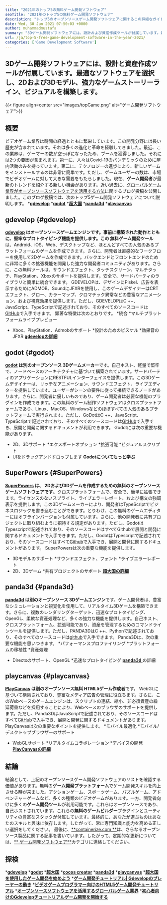 ```yaml
---
title: "2021年のトップ5の無料ゲーム開発ソフトウェア" 
seoTitle: "2021年のトップ5の無料ゲーム開発ソフトウェア" 
description: "トップ5のオープンソースゲーム開発ソフトウェアに関するこの詳細なガイドをご覧ください。ここにリストされているすべてのソフトウェアは無料で、自己ホストされ、拡張可能です" 
date: Wed, 30 Jun 2021 07:50:03 +0000
author: muhammadmustafa
summary: "3Dゲーム開発ソフトウェアには、設計および資産作成ツールが付属しています。最適なソフトウェアを選択し、2D＆ampを作成します。 3Dモデル、強力なゲームストーリーライン、およびビジュアル。" 
url: /ja/top-5-free-game-development-software-in-the-year-2021/
categories: ['Game Development Software']
---
```


## 3Dゲーム開発ソフトウェアには、設計と資産作成ツールが付属しています。最適なソフトウェアを選択し、2Dおよび3Dモデル、強力なゲームストーリーライン、ビジュアルを構築します。

{{< figure align=center src="images/topGame.png" alt="ゲーム開発ソフトウェア">}}


## **概要**
ビデオゲーム業界は時間の経過とともに繁栄しています。この開発分野には長い歴史が含まれています。それは多くの進化と革命を経験してきました。最近、この業界は、ゲーマーの数が空っぽになったため、ブームを獲得しました。それには2つの要因が含まれます。第一に、人々はCovid-19のパンデミックのために屋内活動のみを持っています。第二に、テクノロジーの進歩により、新しいゲームをインストールするのは非常に簡単です。ただし、ゲームユーザーの数は、市場でビデオゲームに対して大きな需要をもたらしました。現在、**ゲーム開発者**が最新のトレンドを紹介する新しい機会があります。近い過去に、[グローバルゲーム業界がオープンソースソフトウェアを活用する方法][1]に関するブログ投稿を公開しました。このブログ投稿では、次のトップ5ゲーム開発ソフトウェアについて説明します。
  ***[gdevelop][2]** 
  ***[godot][3]** 
  ***[超大国][4]** 
  ***[panda3d][5]** 
  ***[playcanvas][6]** 

## gdevelop   {#gdevelop}
**[gdevelop][7] **はオープンソースゲームエンジンです。事前に構築された動作とともに、堅牢なプロトタイピング機能を提供します。この** 無料ゲーム開発ツール**は、Android、iOS、Web、デスクトップなど、ほとんどすべての人気のあるプラットフォームのゲームを作成できます。さらに、開発者は直感的なワークフローを使用して2Dゲームを作成できます。バックエンドとフロントエンドのために非常に多くの拡張機能を開発した強力な開発者コミュニティがあります。さらに、この無料ツールは、サウンドエフェクト、タッチスクリーン、マルチタッチ、PlayStation、Xboxのサポートを提供します。安全で、サードパーティのライブラリと簡単に統合できます。 GDEVELOPは、デザインにPiskel、広告を表示するためにADMOB、SoundにJFXRを使用し、このゲームデザイナーはCRTエフェクト、グロー、カラーマップ、クロマチック異常などの豊富なアニメーション、および視覚効果を提供します。ただし、GDEVELOPはC ++、JavaScript、TypeScriptで記述されており、そのすべてのソースコードは[GitHub][8]で入手できます。
顕著な特徴は次のとおりです。
  *統合
  *マルチプラットフォームライブプレビュー
  * Xbox、PlayStation、Admobのサポート
  *設計のためのピスケル
  *効果音のJFXR
**[gdevelopの詳細][9]** 

## godot   {#godot}
**[godot][10] **は別のオープンソース**  3Dゲームメーカー**です。自己ホスト、軽量で堅牢で、ノードベースのアーキテクチャに基づいて構築されています。サードパーティのアプリケーションにRESTFULインターフェイスを提供します。この3Dゲームデザイナーは、リッチなアニメーション、サウンドエフェクト、ライブエディターを提供しています。ユーザーがシーンの要件に従って接続できるノードがあります。さらに、開発者に優しいものであり、ゲーム開発者は必要な機能のプラグインを作成できます。この無料のゲーム制作ソフトウェアはクロスプラットフォームであり、Linux、MacOS、Windowsなどのほぼすべての人気のあるプラットフォームで実行されます。ただし、GoDotはC ++、JavaScript、TypeScriptで記述されており、そのすべてのソースコードは[GitHub][11]で入手でき、展開と開発に関するドキュメントが利用できます。
Godotには次の重要な機能があります。
  * 2D、3Dサポート
  *エクスポートオプション
  *拡張可能
  *ビジュアルスクリプト
  * UIをドラッグアンドドロップします
**[Godotについてもっと学ぶ][12]** 

## SuperPowers   {#SuperPowers}
**[SuperPowers][13] **は、**  2Dおよび3Dゲームを作成するための無料のオープンソースゲームソフトウェアです**。クロスプラットフォームで、安全で、簡単に拡張できます。ライセンスのないスプライト、ライブエラーレポート、および構文の強調表示を提供します。この3Dゲームメーカーにより、開発者はTypeScriptでビジネスロジックを書き込むことができます。とりわけ、この無料のゲームエディターにはオフラインバージョンも付属しています。さらに、他の開発者に共有プロジェクトに取り組むように招待する規定があります。ただし、GodotはTypescriptで記述されており、そのソースコードはすべてGithubで展開と開発に関するドキュメントで入手できます。ただし、GodotはTypescriptで記述されており、そのソースコードはすべて[Github][14]で入手でき、展開と開発に関するドキュメントがあります。
SuperPowersは次の重要な機能を提供します。
  * 3Dモデルのサポート
  *サウンドエフェクト、フォント
  *ライブエラーレポート
  * 2D、3Dゲーム
  *共有プロジェクトのサポート
**[超大国の詳細][15]** 

## panda3d   {#panda3d}
**[panda3d][16] **は別のオープンソース**  3Dゲームエンジン**です。ゲーム開発者は、豊富なシミュレーションと視覚化を使用して、リアルタイム3Dゲームを構築できます。さらに、複数のレンダリングターゲット、迅速なプロトタイピング、OpenGL、柔軟な資産処理など、多くの強力な機能を提供します。自己ホスト、クロスプラットフォーム、拡張可能であり、資産を管理するためのコマンドラインツールを提供します。ただし、PANDA3DはC ++、Pythonで記述されており、そのすべてのソースコードは[github][17]で入手できます。
Panda3Dは、次の重要な機能を思いつきます。
  *パフォーマンスプロファイリング
  *プラットフォームの移植性
  *資産処理
  * Directxのサポート、OpenGL
  *迅速なプロトタイピング
[**panda3d** ][18]の詳細

## playcanvas   {#playcanvas}
**[PlayCanvas][19] **は別のオープンソース無料**  HTML5ゲーム作成者**です。 WebGLに基づいて構築されており、豊富なメディア広告の管理に役立ちます。さらに、このWebベースのゲームエンジンは、スクリプトの連結、縮小、非必須資産の繰延荷重などを採用することにより、Webベースのブラウザのサポートを提供します。ただし、Panda3DはJavaScriptで記述されており、そのソースコードはすべて[GitHub][20]で入手でき、展開と開発に関するドキュメントがあります。
PlayCanvasは次の重要なポイントを提供します。
  *モバイル最適化
  *モバイル/デスクトップブラウザーのサポート
  * WebGLサポート
  *リアルタイムコラボレーション
  *デバイスの開発
**[PlayCanvasの詳細][21]** 

## 結論
結論として、上記のオープンソースゲーム開発ソフトウェアのリストを確認する価値があります。無料の**ゲーム開発プラットフォーム**でゲーム開発スキルを向上させる時が来ました。アクションゲーム、スポーツゲーム、パズルゲーム、アドベンチャーゲームなど、多くの種類のビデオゲームがあります。一方、開発者向けに多くの**ゲーム開発ツール**が利用可能です。これらはオープンソースであり、自己ホストされています。これらの**無料のゲームビルダー**プラグインとユーティリティの豊富なスタックが付属しています。最終的に、あなたが選ぶものはあなたのスキルと興味に依存します。したがって、常に専門知識と能力を高める正しい選択をしてください。
最後に、[**containerize.com **][22]は、さらなるオープンソース製品に関する記事を書いています。したがって、定期的な更新については、[** ゲーム開発ソフトウェア**][23]カテゴリに連絡してください。

## 探検
  ***[gdevelop][7]** 
  ***[godot][10]** 
  ***[超大国][13]** 
  ***[cocos creator][24]** 
  ***[panda3d][16]** 
  ***[playcanvas][19]** 
  ***[超大国を使用したゲーム開発を始めよう][25]** 
  ***[ゲーム開発チュートリアル| Gdevelopのプレーヤーの動き][26]** 
  ***[ビデオゲームプログラマー向けのHTML5ゲーム開発チュートリアル][27]** 
  ***[オープンソースソフトウェアを活用するグローバルゲーム業界][1]** 
  ***[初心者向けのGdevelopチュートリアルゲーム開発を開始する][28]** 

  
[1]: https://blog.containerize.com/game-development-software/how-global-gaming-market-leveraging-open-source-software/
[2]: #GDevelop
[3]: #Godot
[4]: #Superpowers
[5]: #Panda3D
[6]: #PlayCanvas
[7]: https://products.containerize.com/game-development-software/gdevelop/
[8]: https://github.com/4ian/GDevelop
[9]: https://gdevelop-app.com/
[10]: https://products.containerize.com/game-development-software/godot/
[11]: https://github.com/godotengine/godot
[12]: https://godotengine.org/
[13]: https://products.containerize.com/game-development-software/superpowers/
[14]: https://github.com/superpowers/superpowers-core
[15]: http://superpowers-html5.com/index.en.html
[16]: https://products.containerize.com/game-development-software/panda3d/
[17]: https://github.com/panda3d/panda3d
[18]: https://www.panda3d.org/
[19]: https://products.containerize.com/game-development-software/playcanvas/
[20]: https://github.com/playcanvas/engine
[21]: https://playcanvas.com/
[22]: https://www.containerize.com/
[23]: https://products.containerize.com/game-development-software/
[24]: https://products.containerize.com/game-development-software/cocos-creator/
[25]: https://blog.containerize.com/game-development-software/superpowers-animation-getting-started-with-game-development/
[26]: https://blog.containerize.com/game-development-software/game-development-tutorial-player-movement-in-gdevelop/
[27]: https://blog.containerize.com/2021/05/19/html5-game-development-tutorial-for-video-game-programmers/
[28]: https://blog.containerize.com/game-development-software/game-development-tutorial-player-movement-in-gdevelop/
